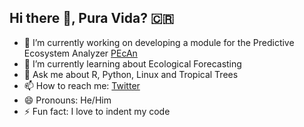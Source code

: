 ## Hi there 👋, Pura Vida? 🇨🇷 


- 🔭 I’m currently working on developing a module for the Predictive Ecosystem Analyzer [PEcAn](https://pecanproject.github.io/)
- 🌱 I’m currently learning about Ecological Forecasting 
- 💬 Ask me about R, Python, Linux and Tropical Trees  
- 📫 How to reach me: [Twitter](https://twitter.com/ecamo19)
- 😄 Pronouns: He/Him
- ⚡ Fun fact: I love to indent my code

